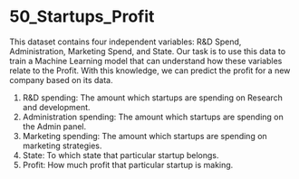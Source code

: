 # 50_Startups_Profit
This dataset contains four independent variables: R&amp;D Spend, Administration, Marketing Spend, and State. Our task is to use this data to train a Machine Learning model that can understand how these variables relate to the Profit. With this knowledge, we can predict the profit for a new company based on its data.
1. R&D spending: The amount which startups are spending on Research and development.
2. Administration spending: The amount which startups are spending on the Admin panel.
3. Marketing spending: The amount which startups are spending on marketing strategies.
4. State: To which state that particular startup belongs.
5. Profit: How much profit that particular startup is making.
